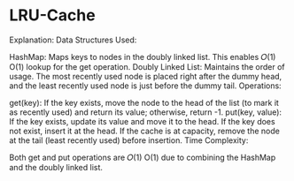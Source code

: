 # LRU-Cache
Explanation:
Data Structures Used:

HashMap: Maps keys to nodes in the doubly linked list. This enables 
𝑂(1)
O(1) lookup for the get operation.
Doubly Linked List: Maintains the order of usage. The most recently used node is placed right after the dummy head, and the least recently used node is just before the dummy tail.
Operations:

get(key): If the key exists, move the node to the head of the list (to mark it as recently used) and return its value; otherwise, return -1.
put(key, value): If the key exists, update its value and move it to the head. If the key does not exist, insert it at the head. If the cache is at capacity, remove the node at the tail (least recently used) before insertion.
Time Complexity:

Both get and put operations are 
𝑂(1)
O(1) due to combining the HashMap and the doubly linked list.
